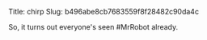 Title: chirp
Slug: b496abe8cb7683559f8f28482c90da4c

So, it turns out everyone's seen #MrRobot already.
